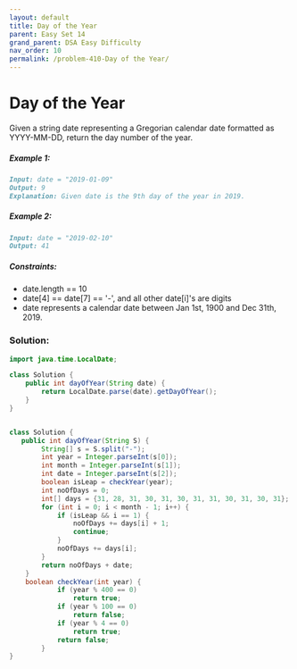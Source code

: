 ```yaml
---
layout: default
title: Day of the Year
parent: Easy Set 14
grand_parent: DSA Easy Difficulty
nav_order: 10
permalink: /problem-410-Day of the Year/
---
```

# Day of the Year
Given a string date representing a Gregorian calendar date formatted as YYYY-MM-DD, return the day number of the year.

##### Example 1:
```markdown
Input: date = "2019-01-09"
Output: 9
Explanation: Given date is the 9th day of the year in 2019.
```
##### Example 2:
```markdown
Input: date = "2019-02-10"
Output: 41
```
##### Constraints:
* date.length == 10
* date[4] == date[7] == '-', and all other date[i]'s are digits
* date represents a calendar date between Jan 1st, 1900 and Dec 31th, 2019.

### Solution:
```java
import java.time.LocalDate;

class Solution {
    public int dayOfYear(String date) {
        return LocalDate.parse(date).getDayOfYear();
    }
}
```

```java

class Solution {
   public int dayOfYear(String S) {
        String[] s = S.split("-");
        int year = Integer.parseInt(s[0]);
        int month = Integer.parseInt(s[1]);
        int date = Integer.parseInt(s[2]);
        boolean isLeap = checkYear(year);
        int noOfDays = 0;
        int[] days = {31, 28, 31, 30, 31, 30, 31, 31, 30, 31, 30, 31};
        for (int i = 0; i < month - 1; i++) {
            if (isLeap && i == 1) {
                noOfDays += days[i] + 1;
                continue;
            }
            noOfDays += days[i];
        }
        return noOfDays + date;
    }
    boolean checkYear(int year) {
            if (year % 400 == 0)
                return true;
            if (year % 100 == 0)
                return false;
            if (year % 4 == 0)
                return true;
            return false;
        }
}
```